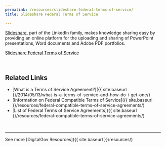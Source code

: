 ```yaml
---
permalink: /resources/slideshare-federal-terms-of-service/
title: Slideshare Federal Terms of Service

---
```


[Slideshare](http://www.slideshare.net/), part of the LinkedIn family, makes knowledge sharing easy by providing an online platform for the uploading and sharing of PowerPoint presentations, Word documents and Adobe PDF portfolios.

<a class="button" style="color: #000000" href="http://www.slideshare.net/DigitalGov/hootsuite-tosamendment">Slideshare Federal Terms of Service</a>

&nbsp;

## Related Links

  * [What is a Terms of Service Agreement?]({{ site.baseurl }}/2014/05/13/what-is-a-terms-of-service-and-how-do-i-get-one/)
  * [Information on Federal Compatible Terms of Service]({{ site.baseurl }}/resources/federal-compatible-terms-of-service-agreements/)
  * [List of Federal Terms of Service Agreements]({{ site.baseurl }}/resources/federal-compatible-terms-of-service-agreements/)

&nbsp;

* * *

See more [DigitalGov Resources]({{ site.baseurl }}/resources/)